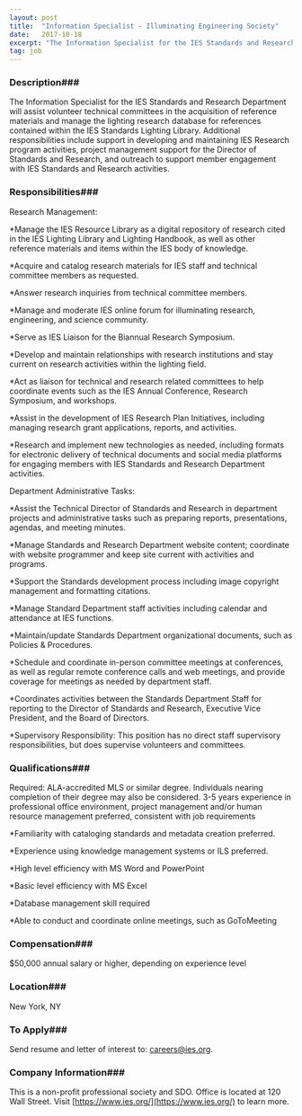 ```yaml
---
layout: post
title:  "Information Specialist - Illuminating Engineering Society"
date:   2017-10-18
excerpt: "The Information Specialist for the IES Standards and Research Department will assist volunteer technical committees in the acquisition of reference materials and manage the lighting research database for references contained within the IES Standards Lighting Library. Additional responsibilities include support in developing and maintaining IES Research program activities, project management..."
tag: job
---
```


### Description###

The Information Specialist for the IES Standards and Research Department will assist volunteer technical committees in the acquisition of reference materials and manage the lighting research database for references contained within the IES Standards Lighting Library.   Additional responsibilities include support in developing and maintaining IES Research program activities, project management support for the Director of Standards and Research, and outreach to support member engagement with IES Standards and Research activities.


### Responsibilities###

Research Management:

*Manage the IES Resource Library as a digital repository of research cited in the IES Lighting Library and Lighting Handbook, as well as other reference materials and items within the IES body of knowledge.

*Acquire and catalog research materials for IES staff and technical committee members as requested.

*Answer research inquiries from technical committee members.

*Manage and moderate IES online forum for illuminating research, engineering, and science community.  

*Serve as IES Liaison for the Biannual Research Symposium. 

*Develop and maintain relationships with research institutions and stay current on research activities within the lighting field.

*Act as liaison for technical and research related committees to help coordinate events such as the IES Annual Conference, Research Symposium, and workshops.

*Assist in the development of IES Research Plan Initiatives, including managing research grant applications, reports, and activities.

*Research and implement new technologies as needed, including formats for electronic delivery of technical documents and social media platforms for engaging members with IES Standards and Research Department activities.

Department Administrative Tasks:

*Assist the Technical Director of Standards and Research in department projects and administrative tasks such as preparing reports, presentations, agendas, and meeting minutes.

*Manage Standards and Research Department website content; coordinate with website programmer and keep site current with activities and programs.  

*Support the Standards development process including image copyright management and formatting citations.

*Manage Standard Department staff activities including calendar and attendance at IES functions.

*Maintain/update Standards Department organizational documents, such as Policies & Procedures.

*Schedule and coordinate in-person committee meetings at conferences, as well as regular remote conference calls and web meetings, and provide coverage for meetings as needed by department staff.

*Coordinates activities between the Standards Department Staff for reporting to the Director of Standards and Research, Executive Vice President, and the Board of Directors.  

*Supervisory Responsibility: This position has no direct staff supervisory responsibilities, but does supervise volunteers and committees.



### Qualifications###

Required: ALA-accredited MLS or similar degree. Individuals nearing completion of their degree may also be considered. 3-5 years experience in professional office environment, project management and/or human resource management preferred, consistent with job requirements

*Familiarity with cataloging standards and metadata creation preferred.

*Experience using knowledge management systems or ILS preferred.

*High level efficiency with MS Word and PowerPoint

*Basic level efficiency with MS Excel

*Database management skill required

*Able to conduct and coordinate online meetings, such as GoToMeeting


### Compensation###

$50,000 annual salary or higher, depending on experience level


### Location###

New York, NY




### To Apply###

Send resume and letter of interest to: careers@ies.org.


### Company Information###

This is a non-profit professional society and SDO. Office is located at 120 Wall Street. Visit [https://www.ies.org/](https://www.ies.org/) to learn more.



